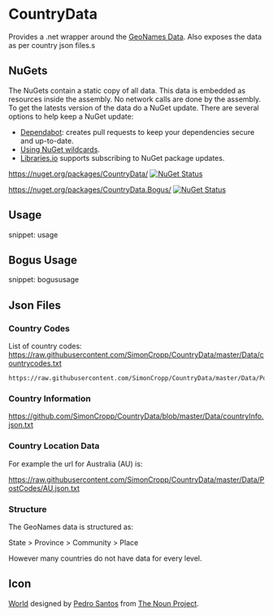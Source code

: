 # CountryData

Provides a .net wrapper around the [GeoNames Data](https://www.geonames.org/). Also exposes the data as per country json files.s


## NuGets

The NuGets contain a static copy of all data. This data is embedded as resources inside the assembly. No network calls are done by the assembly. To get the latests version of the data do a NuGet update. There are several options to help keep a NuGet update:

 * [Dependabot](https://dependabot.com/): creates pull requests to keep your dependencies secure and up-to-date.
 * [Using NuGet wildcards](https://docs.microsoft.com/en-us/nuget/reference/package-versioning#version-ranges-and-wildcards).
 * [Libraries.io](https://libraries.io/) supports subscribing to NuGet package updates.

https://nuget.org/packages/CountryData/ [![NuGet Status](http://img.shields.io/nuget/v/CountryData.svg?longCache=true&style=flat)](https://www.nuget.org/packages/CountryData/)


https://nuget.org/packages/CountryData.Bogus/ [![NuGet Status](http://img.shields.io/nuget/v/CountryData.Bogus.svg?longCache=true&style=flat)](https://www.nuget.org/packages/CountryData.Bogus/)


## Usage

snippet: usage


## Bogus Usage

snippet: bogususage


## Json Files


### Country Codes

List of country codes: https://raw.githubusercontent.com/SimonCropp/CountryData/master/Data/countrycodes.txt

```
https://raw.githubusercontent.com/SimonCropp/CountryData/master/Data/PostCodes/[CountryCode].json.txt
```


### Country Information

https://github.com/SimonCropp/CountryData/blob/master/Data/countryInfo.json.txt


### Country Location Data

For example the url for Australia (AU) is:

https://raw.githubusercontent.com/SimonCropp/CountryData/master/Data/PostCodes/AU.json.txt


### Structure

The GeoNames data is structured as:

State > Province > Community > Place

However many countries do not have data for every level.


## Icon

[World](https://thenounproject.com/term/world/956116/) designed by [Pedro Santos](https://thenounproject.com/pedrosantospt3) from [The Noun Project](https://thenounproject.com/pedrosantospt3).